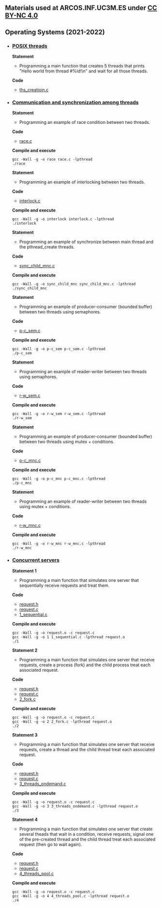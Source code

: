 ## Materials used at ARCOS.INF.UC3M.ES under [CC BY-NC 4.0](http://creativecommons.org/licenses/by-nc/4.0/) 

## Operating Systems (2021-2022)

 * ### <ins>POSIX threads</ins>
   **Statement**
     * Programming a main function that creates 5 threads that prints "Hello world from thread #%ld!\n" and wait for all those threads.
 
   **Code**
     * <a href="https://github.com/acaldero/labs/blob/main/GII_Operating_System/w6_threads/ths_creatjoin.c">ths_creatjoin.c</a>


 * ### <ins>Communication and synchronization among threads</ins>

   **Statement**
     * Programming an example of race condition between two threads.
 
   **Code**
     * <a href="https://github.com/acaldero/labs/blob/main/GII_Operating_System/w10_cns/race.c">race.c</a>

   **Compile and execute**
   ```
   gcc -Wall -g -o race race.c -lpthread
   ./race
   ```

   **Statement**
     * Programming an example of interlocking between two threads.
 
   **Code**
     * <a href="https://github.com/acaldero/labs/blob/main/GII_Operating_System/w10_cns/interlock.c">interlock.c</a>

   **Compile and execute**
   ```
   gcc -Wall -g -o interlock interlock.c -lpthread
   ./interlock
   ```

   **Statement**
     * Programming an example of synchronize between main thread and the pthread_create threads.
 
   **Code**
     * <a href="https://github.com/acaldero/labs/blob/main/GII_Operating_System/w10_cns/sync_child_mnc.c">sync_child_mnc.c</a>

   **Compile and execute**
   ```
   gcc -Wall -g -o sync_child_mnc sync_child_mnc.c -lpthread
   ./sync_child_mnc
   ```


   **Statement**
     * Programming an example of producer-consumer (bounded buffer) between two threads using semaphores.
 
   **Code**
     * <a href="https://github.com/acaldero/labs/blob/main/GII_Operating_System/w10_cns/p-c_sem.c">p-c_sem.c</a>

   **Compile and execute**
   ```
   gcc -Wall -g -o p-c_sem p-c_sem.c -lpthread
   ./p-c_sem
   ```

   **Statement**
     * Programming an example of reader-writer between two threads using semaphores.
 
   **Code**
     * <a href="https://github.com/acaldero/labs/blob/main/GII_Operating_System/w10_cns/r-w_sem.c">r-w_sem.c</a>

   **Compile and execute**
   ```
   gcc -Wall -g -o r-w_sem r-w_sem.c -lpthread
   ./r-w_sem
   ```

   **Statement**
     * Programming an example of producer-consumer (bounded buffer) between two threads using mutex + conditions.
 
   **Code**
     * <a href="https://github.com/acaldero/labs/blob/main/GII_Operating_System/w10_cns/p-c_mnc.c">p-c_mnc.c</a>

   **Compile and execute**
   ```
   gcc -Wall -g -o p-c_mnc p-c_mnc.c -lpthread
   ./p-c_mnc
   ```

   **Statement**
     * Programming an example of reader-writer between two threads using mutex + conditions.
 
   **Code**
     * <a href="https://github.com/acaldero/labs/blob/main/GII_Operating_System/w10_cns/r-w_mnc.c">r-w_mnc.c</a>

   **Compile and execute**
   ```
   gcc -Wall -g -o r-w_mnc r-w_mnc.c -lpthread
   ./r-w_mnc
   ```


 * ### <ins>Concurrent servers</ins>

   **Statement 1**
     * Programming a main function that simulates one server that sequentially receive requests and treat them.

   **Code**
    * <a href="https://github.com/acaldero/labs/blob/main/GII_Operating_System/w11_servers/request.h">request.h</a>
    * <a href="https://github.com/acaldero/labs/blob/main/GII_Operating_System/w11_servers/request.c">request.c</a>
    * <a href="https://github.com/acaldero/labs/blob/main/GII_Operating_System/w11_servers/1_sequential.c">1_sequential.c</a>

   **Compile and execute**
   ```
   gcc -Wall -g -o request.o -c request.c
   gcc -Wall -g -o 1 1_sequential.c -lpthread request.o
   ./1
   ```


   **Statement 2**
     * Programming a main function that simulates one server that receive requests, create a process (fork) and the child process treat each associated request.

   **Code**
    * <a href="https://github.com/acaldero/labs/blob/main/GII_Operating_System/w11_servers/request.h">request.h</a>
    * <a href="https://github.com/acaldero/labs/blob/main/GII_Operating_System/w11_servers/request.c">request.c</a>
    * <a href="https://github.com/acaldero/labs/blob/main/GII_Operating_System/w11_servers/1_sequential.c">2_fork.c</a>

   **Compile and execute**
   ```
   gcc -Wall -g -o request.o -c request.c
   gcc -Wall -g -o 2 2_fork.c -lpthread request.o
   ./2
   ```


   **Statement 3**
     * Programming a main function that simulates one server that receive requests, create a thread and the child thread treat each associated request.

   **Code**
    * <a href="https://github.com/acaldero/labs/blob/main/GII_Operating_System/w11_servers/request.h">request.h</a>
    * <a href="https://github.com/acaldero/labs/blob/main/GII_Operating_System/w11_servers/request.c">request.c</a>
    * <a href="https://github.com/acaldero/labs/blob/main/GII_Operating_System/w11_servers/1_sequential.c">3_threads_ondemand.c</a>

   **Compile and execute**
   ```
   gcc -Wall -g -o request.o -c request.c
   gcc -Wall -g -o 3 3_threads_ondemand.c -lpthread request.o
   ./3
   ```


   **Statement 4**
     * Programming a main function that simulates one server that create several theads that wait in a condition, receive requests, signal one of the pre-created thread and the child thread treat each associated request (then go to wait again).

   **Code**
    * <a href="https://github.com/acaldero/labs/blob/main/GII_Operating_System/w11_servers/request.h">request.h</a>
    * <a href="https://github.com/acaldero/labs/blob/main/GII_Operating_System/w11_servers/request.c">request.c</a>
    * <a href="https://github.com/acaldero/labs/blob/main/GII_Operating_System/w11_servers/1_sequential.c">4_threads_pool.c</a>

   **Compile and execute**
   ```
   gcc -Wall -g -o request.o -c request.c
   gcc -Wall -g -o 4 4_threads_pool.c -lpthread request.o
   ./4
   ```

